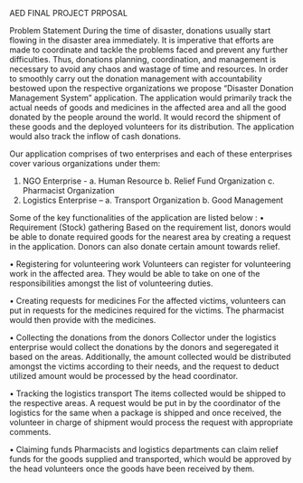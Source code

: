 AED FINAL PROJECT PRPOSAL

Problem Statement
During the time of disaster, donations usually start flowing in the disaster area immediately. It is imperative that efforts are made to coordinate and tackle the problems faced and prevent any further difficulties. Thus, donations planning, coordination, and management is necessary to avoid any chaos and wastage of time and resources. In order to smoothly carry out the donation management with accountability bestowed upon the respective organizations we propose “Disaster Donation Management System” application. The application would primarily track the actual needs of goods and medicines in the affected area and all the good donated by the people around the world. It would record the shipment of these goods and the deployed volunteers for its distribution. The application would also track the inflow of cash donations.

Our application comprises of two enterprises and each of these enterprises cover various organizations under them:
1.	NGO Enterprise -
a.	Human Resource
b.	Relief Fund Organization
c.	Pharmacist Organization
2.	Logistics Enterprise – 
a.	Transport Organization
b.	Good Management

Some of the key functionalities of the application are listed below :
•	Requirement (Stock) gathering
Based on the requirement list, donors would be able to donate required goods for the nearest area by creating a request in the application. Donors can also donate certain amount towards relief. 

•	Registering for volunteering work
Volunteers can register for volunteering work in the affected area. They would be able to take on one of the responsibilities amongst the list of volunteering duties. 

•	Creating requests for medicines
For the affected victims, volunteers can put in requests for the medicines required for the victims. The pharmacist would then provide with the medicines.

•	Collecting the donations from the donors
Collector under the logistics enterprise would collect the donations by the donors and segeregated it based on the areas. Additionally, the amount collected would be distributed amongst the victims according to their needs, and the request to deduct utilized amount would be processed by the head coordinator.


•	Tracking the logistics transport
The items collected would be shipped to the respective areas. A request would be put in by the coordinator of the logistics for the same when a package is shipped and once received, the volunteer in charge of shipment would process the request with appropriate comments.

•	Claiming funds
Pharmacists and logistics departments can claim relief funds for the goods supplied and transported, which would be approved by the head volunteers once the goods have been received by them.

